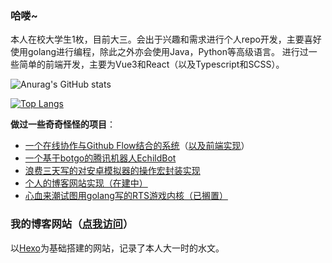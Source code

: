 ### 哈喽~

本人在校大学生1枚，目前大三。会出于兴趣和需求进行个人repo开发，主要喜好使用golang进行编程，除此之外亦会使用Java，Python等高级语言。
进行过一些简单的前端开发，主要为Vue3和React（以及Typescript和SCSS）。

![Anurag's GitHub stats](https://github-readme-stats.vercel.app/api?username=ElectRICdll&show_icons=true&title_color=0f285a&text_color=061229&icon_color=588b04&border_color=ffffff40&locale=cn)

[![Top Langs](https://github-readme-stats.vercel.app/api/top-langs/?username=ElectRICdll&layout=donut&title_color=0f285a&text_color=061229&icon_color=588b04&border_color=ffffff40&locale=cn)](https://github.com/anuraghazra/github-readme-stats)


**做过一些奇奇怪怪的项目**：
* [一个在线协作与Github Flow结合的系统](https://github.com/ElectRICdll/Campfire)（[以及前端实现](https://github.com/wryte123/camp-v3)）
* [一个基于botgo的腾讯机器人EchildBot](https://github.com/ElectRICdll/EchildBot)
* [浪费三天写的对安卓模拟器的操作宏封装实现](https://github.com/ElectRICdll/MoonluxMarco)
* [个人的博客网站实现（在建中）](https://github.com/ElectRICdll/elz-blog)
* [心血来潮试图用golang写的RTS游戏内核（已搁置）](https://github.com/ElectRICdll/KONN)

### 我的博客网站（[点我访问](https://elzchannel.online)）
以[Hexo](https://github.com/hexojs/hexo)为基础搭建的网站，记录了本人大一时的水文。

